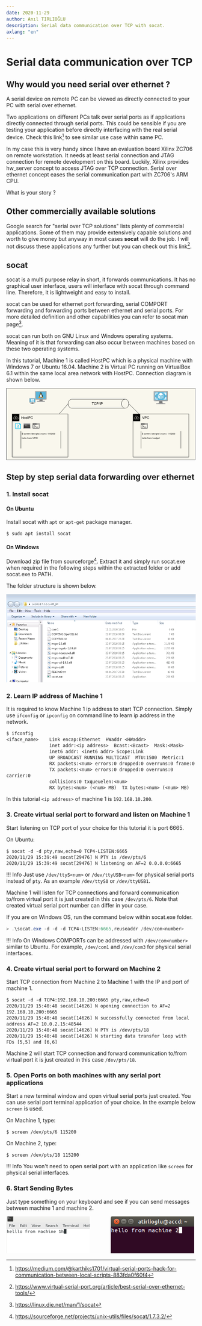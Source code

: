 ```yaml
---
date: 2020-11-29
author: Anıl TIRLIOĞLU
description: Serial data communication over TCP with socat.
axlang: "en"
---
```


# Serial data communication over TCP

## Why would you need serial over ethernet ?

A serial device on remote PC can be viewed as directly connected to your PC with
serial over ethernet.

Two applications on different PCs talk over serial ports as if applications
directly connected through serial ports. This could be sensible if you are
testing your application before directly interfacing with the real serial
device. Check this link[^1f] to see similar use case within same PC.  

In my case this is very handy since I have an evaluation board Xilinx ZC706 on
remote workstation. It needs at least serial connection and JTAG connection for
remote development on this board. Luckily, Xilinx provides hw_server concept to
access JTAG over TCP connection. Serial over ethernet concept eases the serial
communication part with ZC706's ARM CPU.

What is your story ?

## Other commercially available solutions

Google search for "serial over TCP solutions" lists plenty of commercial
applications. Some of them may provide extensively capable solutions and worth
to give money but anyway in most cases **socat** will do the job. I will not discuss
these applications any further but you can check out this link[^2f].

## socat

socat is a multi purpose relay in short, it forwards communications. It has no
graphical user interface, users will interface with socat through command line.
Therefore, it is lightweight and easy to install.

socat can be used for ethernet port forwarding, serial COMPORT forwarding and
forwarding ports between ethernet and serial ports. For more detailed definition
and other capabilities you can refer to socat man page[^3f].

socat can run both on GNU Linux and Windows operating systems. Meaning of it is
that forwarding can also occur between machines based on these two operating
systems.

In this tutorial, Machine 1 is called HostPC which is a physical machine with
Windows 7 or Ubuntu 16.04. Machine 2 is Virtual PC running on VirtualBox 6.1
within the same local area network with HostPC. Connection diagram is shown
below.

![socat diagram](img/4-Diagram.png)

## Step by step serial data forwarding over ethernet

### 1. Install socat

#### On Ubuntu

Install socat with `apt` or `apt-get` package manager.

```console
$ sudo apt install socat
```

#### On Windows

Download zip file from sourceforge[^4f]. Extract it and simply run socat.exe
when required in the following steps within the extracted folder or add
socat.exe to PATH.

The folder structure is shown below.

![socat windows folder](img/4-Screenshot3.png)

### 2. Learn IP address of Machine 1

It is required to know Machine 1 ip address to start TCP connection. Simply use
`ifconfig` or `ipconfig` on command line to learn ip address in the network.

```console
$ ifconfig
<iface_name>    Link encap:Ethernet  HWaddr <HWaddr>  
                inet addr:<ip address>  Bcast:<Bcast>  Mask:<Mask>
                inet6 addr: <inet6 addr> Scope:Link
                UP BROADCAST RUNNING MULTICAST  MTU:1500  Metric:1
                RX packets:<num> errors:0 dropped:0 overruns:0 frame:0
                TX packets:<num> errors:0 dropped:0 overruns:0 carrier:0
                collisions:0 txqueuelen:<num>
                RX bytes:<num> (<num> MB)  TX bytes:<num> (<num> MB)
```

In this tutorial `<ip address>` of machine 1 is `192.168.10.200`.

### 3. Create virtual serial port to forward and listen on Machine 1

Start listening on TCP port of your choice for this tutorial it is port 6665.

On Ubuntu:

```console
$ socat -d -d pty,raw,echo=0 TCP4-LISTEN:6665
2020/11/29 15:39:49 socat[29476] N PTY is /dev/pts/6
2020/11/29 15:39:49 socat[29476] N listening on AF=2 0.0.0.0:6665
```

!!! Info
    Just use `/dev/ttyS<num>` or `/dev/ttyUSB<num>` for physical serial
    ports instead of `pty`. As an example `/dev/ttyS0` or `/dev/ttyUSB1`.

Machine 1 will listen for TCP connections and forward communication to/from
virtual port it is just created in this case `/dev/pts/6`. Note that created
virtual serial port number can differ in your case.

If you are on Windows OS, run the command below within socat.exe folder.

```powershell
> .\socat.exe -d -d -d TCP4-LISTEN:6665,reuseaddr /dev/com<number>
```

!!! Info
    On Windows COMPORTs can be addressed with  `/dev/com<number>` similar
    to Ubuntu. For example, `/dev/com1` and `/dev/com3` for physical serial interfaces.

### 4. Create virtual serial port to forward on Machine 2

Start TCP connection from Machine 2 to Machine 1 with the IP and port of machine
1.

```console
$ socat -d -d TCP4:192.168.10.200:6665 pty,raw,echo=0
2020/11/29 15:40:48 socat[14626] N opening connection to AF=2 192.168.10.200:6665
2020/11/29 15:40:48 socat[14626] N successfully connected from local address AF=2 10.0.2.15:48544
2020/11/29 15:40:48 socat[14626] N PTY is /dev/pts/18
2020/11/29 15:40:48 socat[14626] N starting data transfer loop with FDs [5,5] and [6,6]
```

Machine 2 will start TCP connection and forward communication to/from virtual
port it is just created in this case `/dev/pts/18`.

### 5. Open Ports on both machines with any serial port applications

Start a new terminal window and open virtual serial ports just created. You can
use serial port terminal application of your choice. In the example below
`screen` is used.

On Machine 1, type:

```console
$ screen /dev/pts/6 115200
```

On Machine 2, type:

```console
$ screen /dev/pts/18 115200
```

!!! Info
    You won't need to open serial port with an application like `screen`
    for physical serial interfaces.

### 6. Start Sending Bytes

Just type something on your keyboard and see if you can send messages between
machine 1 and machine 2.

![Machine 1 console](img/4-Screenshot1.png)&emsp;&emsp;&emsp;&emsp;![Machine 2 console](img/4-Screenshot2.png)

[^1f]:https://medium.com/@karthiks1701/virtual-serial-ports-hack-for-communication-between-local-scripts-883fda0f60f4
[^2f]:https://www.virtual-serial-port.org/article/best-serial-over-ethernet-tools/
[^3f]:https://linux.die.net/man/1/socat
[^4f]:https://sourceforge.net/projects/unix-utils/files/socat/1.7.3.2/
